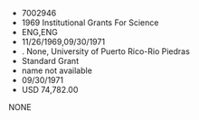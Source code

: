 * 7002946
* 1969 Institutional Grants For Science
* ENG,ENG
* 11/26/1969,09/30/1971
*  . None, University of Puerto Rico-Rio Piedras
* Standard Grant
*   name not available
* 09/30/1971
* USD 74,782.00

NONE